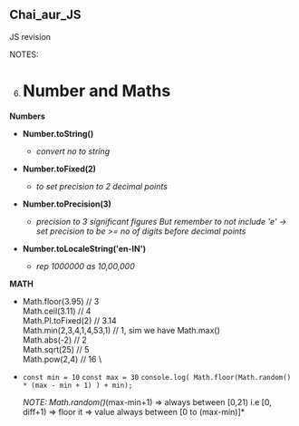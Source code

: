## Chai_aur_JS
JS revision


NOTES:

6. # Number and Maths
    
**Numbers**

- **Number.toString()** 
    - *convert no to string*

- **Number.toFixed(2)** 
    -  *to set precision to 2 decimal points*

- **Number.toPrecision(3)** 
    - *precision to 3 significant figures But remember to not include 'e' -> set precision to be >= no of digits before decimal points*

- **Number.toLocaleString('en-IN')** 
    - *rep 1000000 as 10,00,000*

**MATH**

-   Math.floor(3.95) // 3 \
    Math.ceil(3.11) // 4  \
    Math.PI.toFixed(2) // 3.14 \
    Math.min(2,3,4,1,4,53,1) // 1, sim we have Math.max() \
    Math.abs(-2) // 2 \
    Math.sqrt(25) // 5 \
    Math.pow(2,4) // 16 \
    
-   `const min = 10`
    `const max = 30`
    `console.log( Math.floor(Math.random() * (max - min + 1) ) + min);`

    *NOTE: Math.random()*(max-min+1) => always between [0,21) i.e [0, diff+1) 
    => floor it => value always between [0 to (max-min)]*

